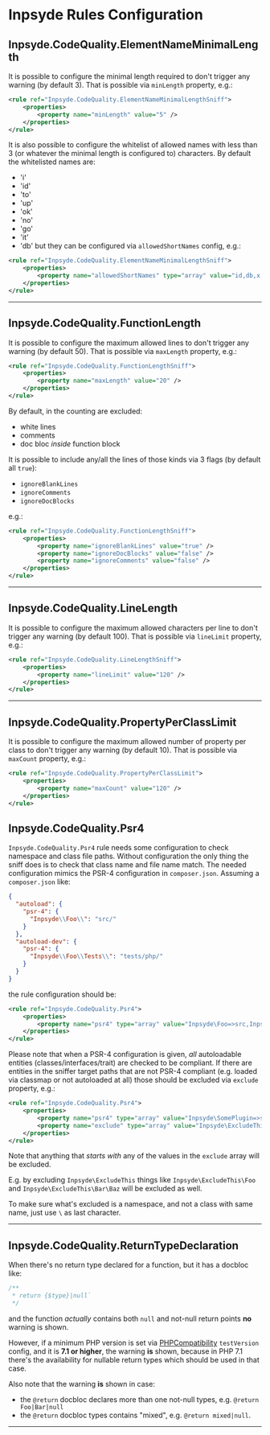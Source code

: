 # Inpsyde Rules Configuration

## Inpsyde.CodeQuality.ElementNameMinimalLength

It is possible to configure the minimal length required to don't trigger any warning (by default 3).
That is possible via `minLength` property, e.g.:

```xml
<rule ref="Inpsyde.CodeQuality.ElementNameMinimalLengthSniff">
    <properties>
        <property name="minLength" value="5" />
    </properties>
</rule>
```

It is also possible to configure the whitelist of allowed names with less than 3 (or whatever
the minimal length is configured to) characters.
By default the whitelisted names are:
 - 'i'
 - 'id'
 - 'to'
 - 'up'
 - 'ok'
 - 'no'
 - 'go'
 - 'it'
 - 'db'
 but they can be configured via `allowedShortNames` config, e.g.:

```xml
<rule ref="Inpsyde.CodeQuality.ElementNameMinimalLengthSniff">
    <properties>
        <property name="allowedShortNames" type="array" value="id,db,x,y" />
    </properties>
</rule>
```


-----


## Inpsyde.CodeQuality.FunctionLength

It is possible to configure the maximum allowed lines to don't trigger any warning (by default 50).
That is possible via `maxLength` property, e.g.:

```xml
<rule ref="Inpsyde.CodeQuality.FunctionLengthSniff">
    <properties>
        <property name="maxLength" value="20" />
    </properties>
</rule>
```

By default, in the counting are excluded:
- white lines
- comments
- doc bloc _inside_ function block

It is possible to include any/all the lines of those kinds via 3 flags (by default all `true`):

- `ignoreBlankLines`
- `ignoreComments`
- `ignoreDocBlocks`

e.g.:

```xml
<rule ref="Inpsyde.CodeQuality.FunctionLengthSniff">
    <properties>
        <property name="ignoreBlankLines" value="true" />
        <property name="ignoreDocBlocks" value="false" />
        <property name="ignoreComments" value="false" />
    </properties>
</rule>
```

-----


## Inpsyde.CodeQuality.LineLength

It is possible to configure the maximum allowed characters per line to don't trigger any warning
(by default 100).
That is possible via `lineLimit` property, e.g.:

```xml
<rule ref="Inpsyde.CodeQuality.LineLengthSniff">
    <properties>
        <property name="lineLimit" value="120" />
    </properties>
</rule>
```

-----


## Inpsyde.CodeQuality.PropertyPerClassLimit

It is possible to configure the maximum allowed number of property per class to don't trigger any
warning (by default 10).
That is possible via `maxCount` property, e.g.:

```xml
<rule ref="Inpsyde.CodeQuality.PropertyPerClassLimit">
    <properties>
        <property name="maxCount" value="120" />
    </properties>
</rule>
```


## Inpsyde.CodeQuality.Psr4

`Inpsyde.CodeQuality.Psr4` rule needs some configuration to check namespace and
class file paths.
Without configuration the only thing the sniff does is to check that class name and file name match.
The needed configuration mimics the PSR-4 configuration in `composer.json`.
Assuming a `composer.json` like:

```json
{
  "autoload": {
    "psr-4": {
      "Inpsyde\\Foo\\": "src/"
    }
  },
  "autoload-dev": {
    "psr-4": {
      "Inpsyde\\Foo\\Tests\\": "tests/php/"
    }
  }
}
```
the rule configuration should be:

```xml
<rule ref="Inpsyde.CodeQuality.Psr4">
    <properties>
        <property name="psr4" type="array" value="Inpsyde\Foo=>src,Inpsyde\Foo\Tests=>tests/php" />
    </properties>
</rule>
```

Please note that when a PSR-4 configuration is given, *all* autoloadable entities (classes/interfaces/trait)
are checked to be compliant.
If there are entities in the sniffer target paths that are not PSR-4 compliant (e.g. loaded via classmap
or not autoloaded at all) those should be excluded via `exclude` property, e.g.:

```xml
<rule ref="Inpsyde.CodeQuality.Psr4">
    <properties>
        <property name="psr4" type="array" value="Inpsyde\SomePlugin=>src" />
        <property name="exclude" type="array" value="Inpsyde\ExcludeThis,Inpsyde\AndThis" />
    </properties>
</rule>
```

Note that anything that *starts with* any of the values in the `exclude` array will be excluded.

E.g. by excluding `Inpsyde\ExcludeThis` things like `Inpsyde\ExcludeThis\Foo` and
`Inpsyde\ExcludeThis\Bar\Baz` will be excluded as well.

To make sure what's excluded is a namespace, and not a class with same name, just use `\` as last
character.

-----


## Inpsyde.CodeQuality.ReturnTypeDeclaration

When there's no return type declared for a function, but it has a docbloc like:

```php
/**
 * return {$type}|null`
 */
```
and the function _actually_ contains both `null` and not-null return points **no** warning is shown.

However, if a minimum PHP version is set via [PHPCompatibility](https://github.com/wimg/PHPCompatibility)
`testVersion` config, and it is **7.1 or higher**, the warning **is** shown, because in PHP 7.1
there's the availability for nullable return types which should be used in that case.

Also note that the warning **is** shown in case:
 - the `@return` docbloc declares more than one not-null types, e.g. `@return Foo|Bar|null`
 - the `@return` docbloc types contains "mixed", e.g. `@return mixed|null`.
 
-----